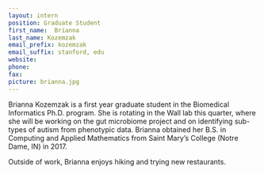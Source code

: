 ```yaml
---
layout: intern
position: Graduate Student
first_name:  Brianna
last_name: Kozemzak
email_prefix: kozemzak
email_suffix: stanford, edu
website:
phone:
fax:
picture: brianna.jpg
---
```


Brianna Kozemzak is a first year graduate student in the Biomedical Informatics Ph.D. program. She is rotating in the Wall lab this quarter, where she will be working on the gut microbiome project and on identifying sub-types of autism from phenotypic data. Brianna obtained her B.S. in Computing and Applied Mathematics from Saint Mary’s College (Notre Dame, IN) in 2017.

Outside of work, Brianna enjoys hiking and trying new restaurants.